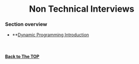 <h1 align="center">Non Technical Interviews</h1>

### Section overview
* **[Dynamic Programming Introduction](#)


![]()

#
**[Back to The TOP](#section-overview)**